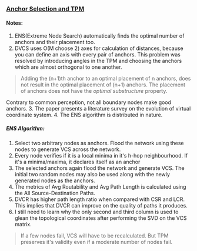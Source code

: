 ### [Anchor Selection and TPM](https://ieeexplore.ieee.org/document/5984912)

#### Notes:
1. ENS(Extreme Node Search) automatically finds the optimal number of anchors and their placement too.
2. DVCS uses O(M choose 2) axes for calculation of distances, because you can define an axis with every pair of anchors. This problem was resolved by introducing angles in the TPM and choosing the anchors which are almost orthogonal to one another.

> Adding the (n+1)th anchor to an optimal placement of n anchors, does not result in the optimal placement of (n+1) anchors. The placement of anchors does not have the *optimal substructure* property.

Contrary to common perception, not all boundary nodes make good anchors.
3. The paper presents a literature survey on the evolution of virtual coordinate system.
4. The ENS algorithm is distributed in nature.

##### ENS Algorithm:
1. Select two arbitrary nodes as anchors. Flood the network using these nodes to generate VCS across the network. 
2. Every node verifies if it is a local minima in it's h-hop neighbourhood. If it's a minima/maxima, it declares itself as an anchor
3. The selected anchors again flood the network and generate VCS. The initial two random nodes may also be used along with the newly generated nodes as the anchors.
4. The metrics of Avg Routability and Avg Path Length is calculated using the All Source-Destination Paths.
5. DVCR has higher path length ratio when compared with CSR and LCR. This implies that DVCR can improve on the quality of paths it produces.
6. I still need to learn why the only second and third column is used to glean the topological coordinates after performing the SVD on the VCS matrix.

> If a few nodes fail, VCS will have to be recalculated. But TPM preserves it's validity even if a moderate number of nodes fail.